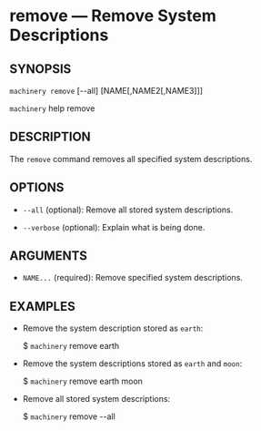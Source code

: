 
# remove — Remove System Descriptions

## SYNOPSIS

`machinery remove` [--all]
    [NAME[,NAME2[,NAME3]]]

`machinery` help remove


## DESCRIPTION

The `remove` command removes all specified system descriptions.


## OPTIONS

  * `--all` (optional):
    Remove all stored system descriptions.

  * `--verbose` (optional):
    Explain what is being done.


## ARGUMENTS

  * `NAME...` (required):
    Remove specified system descriptions.


## EXAMPLES

  * Remove the system description stored as `earth`:

    $ `machinery` remove earth

  * Remove the system descriptions stored as `earth` and `moon`:

    $ `machinery` remove earth moon

  * Remove all stored system descriptions:

    $ `machinery` remove --all
